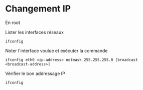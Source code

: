 # Changement IP

En root

Lister les interfaces réseaux

`ifconfig`

Noter l'interface voulue et exécuter la commande

`ifconfig eth0 <ip-address> netmask 255.255.255.0 [broadcast <broadcast-address>]`

Vérifier le bon addressage IP 

`ifconfig`